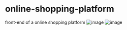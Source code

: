 # online-shopping-platform
front-end of a online shopping platform
![image](https://user-images.githubusercontent.com/90473229/154391940-8f6522bd-f36d-4bcc-b5ca-ea3539493257.png)
![image](https://user-images.githubusercontent.com/90473229/154391992-ab778367-5c06-4a7f-806a-b38d847bf5e3.png)

